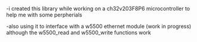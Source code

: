 -i created this library while working on a ch32v203F8P6 microcontroller to help me with some perpherials

-also using it to interface with a w5500 ethernet module (work in progress) although the w5500_read and w5500_write functions work
